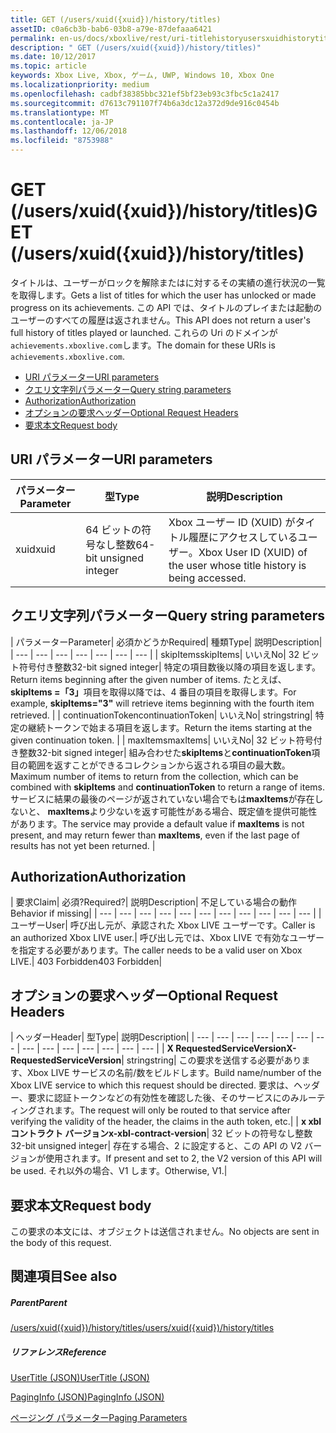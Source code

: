 ```yaml
---
title: GET (/users/xuid({xuid})/history/titles)
assetID: c0a6cb3b-bab6-03b8-a79e-87defaaa6421
permalink: en-us/docs/xboxlive/rest/uri-titlehistoryusersxuidhistorytitlesgetv2.html
description: " GET (/users/xuid({xuid})/history/titles)"
ms.date: 10/12/2017
ms.topic: article
keywords: Xbox Live, Xbox, ゲーム, UWP, Windows 10, Xbox One
ms.localizationpriority: medium
ms.openlocfilehash: cadbf38385bbc321ef5bf23eb93c3fbc5c1a2417
ms.sourcegitcommit: d7613c791107f74b6a3dc12a372d9de916c0454b
ms.translationtype: MT
ms.contentlocale: ja-JP
ms.lasthandoff: 12/06/2018
ms.locfileid: "8753988"
---
```

# <a name="get-usersxuidxuidhistorytitles"></a><span data-ttu-id="0c56b-104">GET (/users/xuid({xuid})/history/titles)</span><span class="sxs-lookup"><span data-stu-id="0c56b-104">GET (/users/xuid({xuid})/history/titles)</span></span>
<span data-ttu-id="0c56b-105">タイトルは、ユーザーがロックを解除またはに対するその実績の進行状況の一覧を取得します。</span><span class="sxs-lookup"><span data-stu-id="0c56b-105">Gets a list of titles for which the user has unlocked or made progress on its achievements.</span></span> <span data-ttu-id="0c56b-106">この API では、タイトルのプレイまたは起動のユーザーのすべての履歴は返されません。</span><span class="sxs-lookup"><span data-stu-id="0c56b-106">This API does not return a user's full history of titles played or launched.</span></span> <span data-ttu-id="0c56b-107">これらの Uri のドメインが`achievements.xboxlive.com`します。</span><span class="sxs-lookup"><span data-stu-id="0c56b-107">The domain for these URIs is `achievements.xboxlive.com`.</span></span>
 
  * [<span data-ttu-id="0c56b-108">URI パラメーター</span><span class="sxs-lookup"><span data-stu-id="0c56b-108">URI parameters</span></span>](#ID4EY)
  * [<span data-ttu-id="0c56b-109">クエリ文字列パラメーター</span><span class="sxs-lookup"><span data-stu-id="0c56b-109">Query string parameters</span></span>](#ID4EDB)
  * [<span data-ttu-id="0c56b-110">Authorization</span><span class="sxs-lookup"><span data-stu-id="0c56b-110">Authorization</span></span>](#ID4EFD)
  * [<span data-ttu-id="0c56b-111">オプションの要求ヘッダー</span><span class="sxs-lookup"><span data-stu-id="0c56b-111">Optional Request Headers</span></span>](#ID4EGE)
  * [<span data-ttu-id="0c56b-112">要求本文</span><span class="sxs-lookup"><span data-stu-id="0c56b-112">Request body</span></span>](#ID4ERF)
 
<a id="ID4EY"></a>

 
## <a name="uri-parameters"></a><span data-ttu-id="0c56b-113">URI パラメーター</span><span class="sxs-lookup"><span data-stu-id="0c56b-113">URI parameters</span></span>
 
| <span data-ttu-id="0c56b-114">パラメーター</span><span class="sxs-lookup"><span data-stu-id="0c56b-114">Parameter</span></span>| <span data-ttu-id="0c56b-115">型</span><span class="sxs-lookup"><span data-stu-id="0c56b-115">Type</span></span>| <span data-ttu-id="0c56b-116">説明</span><span class="sxs-lookup"><span data-stu-id="0c56b-116">Description</span></span>| 
| --- | --- | --- | 
| <span data-ttu-id="0c56b-117">xuid</span><span class="sxs-lookup"><span data-stu-id="0c56b-117">xuid</span></span>| <span data-ttu-id="0c56b-118">64 ビットの符号なし整数</span><span class="sxs-lookup"><span data-stu-id="0c56b-118">64-bit unsigned integer</span></span>| <span data-ttu-id="0c56b-119">Xbox ユーザー ID (XUID) がタイトル履歴にアクセスしているユーザー。</span><span class="sxs-lookup"><span data-stu-id="0c56b-119">Xbox User ID (XUID) of the user whose title history is being accessed.</span></span>| 
  
<a id="ID4EDB"></a>

 
## <a name="query-string-parameters"></a><span data-ttu-id="0c56b-120">クエリ文字列パラメーター</span><span class="sxs-lookup"><span data-stu-id="0c56b-120">Query string parameters</span></span>
 
| <span data-ttu-id="0c56b-121">パラメーター</span><span class="sxs-lookup"><span data-stu-id="0c56b-121">Parameter</span></span>| <span data-ttu-id="0c56b-122">必須かどうか</span><span class="sxs-lookup"><span data-stu-id="0c56b-122">Required</span></span>| <span data-ttu-id="0c56b-123">種類</span><span class="sxs-lookup"><span data-stu-id="0c56b-123">Type</span></span>| <span data-ttu-id="0c56b-124">説明</span><span class="sxs-lookup"><span data-stu-id="0c56b-124">Description</span></span>| 
| --- | --- | --- | --- | --- | --- | --- | 
| <span data-ttu-id="0c56b-125">skipItems</span><span class="sxs-lookup"><span data-stu-id="0c56b-125">skipItems</span></span>| <span data-ttu-id="0c56b-126">いいえ</span><span class="sxs-lookup"><span data-stu-id="0c56b-126">No</span></span>| <span data-ttu-id="0c56b-127">32 ビット符号付き整数</span><span class="sxs-lookup"><span data-stu-id="0c56b-127">32-bit signed integer</span></span>| <span data-ttu-id="0c56b-128">特定の項目数後以降の項目を返します。</span><span class="sxs-lookup"><span data-stu-id="0c56b-128">Return items beginning after the given number of items.</span></span> <span data-ttu-id="0c56b-129">たとえば、 <b>skipItems =「3」</b>項目を取得以降では、4 番目の項目を取得します。</span><span class="sxs-lookup"><span data-stu-id="0c56b-129">For example, <b>skipItems="3"</b> will retrieve items beginning with the fourth item retrieved.</span></span> | 
| <span data-ttu-id="0c56b-130">continuationToken</span><span class="sxs-lookup"><span data-stu-id="0c56b-130">continuationToken</span></span>| <span data-ttu-id="0c56b-131">いいえ</span><span class="sxs-lookup"><span data-stu-id="0c56b-131">No</span></span>| <span data-ttu-id="0c56b-132">string</span><span class="sxs-lookup"><span data-stu-id="0c56b-132">string</span></span>| <span data-ttu-id="0c56b-133">特定の継続トークンで始まる項目を返します。</span><span class="sxs-lookup"><span data-stu-id="0c56b-133">Return the items starting at the given continuation token.</span></span> | 
| <span data-ttu-id="0c56b-134">maxItems</span><span class="sxs-lookup"><span data-stu-id="0c56b-134">maxItems</span></span>| <span data-ttu-id="0c56b-135">いいえ</span><span class="sxs-lookup"><span data-stu-id="0c56b-135">No</span></span>| <span data-ttu-id="0c56b-136">32 ビット符号付き整数</span><span class="sxs-lookup"><span data-stu-id="0c56b-136">32-bit signed integer</span></span>| <span data-ttu-id="0c56b-137">組み合わせた<b>skipItems</b>と<b>continuationToken</b>項目の範囲を返すことができるコレクションから返される項目の最大数。</span><span class="sxs-lookup"><span data-stu-id="0c56b-137">Maximum number of items to return from the collection, which can be combined with <b>skipItems</b> and <b>continuationToken</b> to return a range of items.</span></span> <span data-ttu-id="0c56b-138">サービスに結果の最後のページが返されていない場合でもは<b>maxItems</b>が存在しないと、 <b>maxItems</b>より少ないを返す可能性がある場合、既定値を提供可能性があります。</span><span class="sxs-lookup"><span data-stu-id="0c56b-138">The service may provide a default value if <b>maxItems</b> is not present, and may return fewer than <b>maxItems</b>, even if the last page of results has not yet been returned.</span></span> | 
  
<a id="ID4EFD"></a>

 
## <a name="authorization"></a><span data-ttu-id="0c56b-139">Authorization</span><span class="sxs-lookup"><span data-stu-id="0c56b-139">Authorization</span></span>
 
| <span data-ttu-id="0c56b-140">要求</span><span class="sxs-lookup"><span data-stu-id="0c56b-140">Claim</span></span>| <span data-ttu-id="0c56b-141">必須?</span><span class="sxs-lookup"><span data-stu-id="0c56b-141">Required?</span></span>| <span data-ttu-id="0c56b-142">説明</span><span class="sxs-lookup"><span data-stu-id="0c56b-142">Description</span></span>| <span data-ttu-id="0c56b-143">不足している場合の動作</span><span class="sxs-lookup"><span data-stu-id="0c56b-143">Behavior if missing</span></span>| 
| --- | --- | --- | --- | --- | --- | --- | --- | --- | --- | --- | 
| <span data-ttu-id="0c56b-144">ユーザー</span><span class="sxs-lookup"><span data-stu-id="0c56b-144">User</span></span>| <span data-ttu-id="0c56b-145">呼び出し元が、承認された Xbox LIVE ユーザーです。</span><span class="sxs-lookup"><span data-stu-id="0c56b-145">Caller is an authorized Xbox LIVE user.</span></span>| <span data-ttu-id="0c56b-146">呼び出し元では、Xbox LIVE で有効なユーザーを指定する必要があります。</span><span class="sxs-lookup"><span data-stu-id="0c56b-146">The caller needs to be a valid user on Xbox LIVE.</span></span>| <span data-ttu-id="0c56b-147">403 Forbidden</span><span class="sxs-lookup"><span data-stu-id="0c56b-147">403 Forbidden</span></span>| 
  
<a id="ID4EGE"></a>

 
## <a name="optional-request-headers"></a><span data-ttu-id="0c56b-148">オプションの要求ヘッダー</span><span class="sxs-lookup"><span data-stu-id="0c56b-148">Optional Request Headers</span></span>
 
| <span data-ttu-id="0c56b-149">ヘッダー</span><span class="sxs-lookup"><span data-stu-id="0c56b-149">Header</span></span>| <span data-ttu-id="0c56b-150">型</span><span class="sxs-lookup"><span data-stu-id="0c56b-150">Type</span></span>| <span data-ttu-id="0c56b-151">説明</span><span class="sxs-lookup"><span data-stu-id="0c56b-151">Description</span></span>| 
| --- | --- | --- | --- | --- | --- | --- | --- | --- | --- | --- | --- | --- | --- | 
| <b><span data-ttu-id="0c56b-152">X RequestedServiceVersion</span><span class="sxs-lookup"><span data-stu-id="0c56b-152">X-RequestedServiceVersion</span></span></b>| <span data-ttu-id="0c56b-153">string</span><span class="sxs-lookup"><span data-stu-id="0c56b-153">string</span></span>| <span data-ttu-id="0c56b-154">この要求を送信する必要があります、Xbox LIVE サービスの名前/数をビルドします。</span><span class="sxs-lookup"><span data-stu-id="0c56b-154">Build name/number of the Xbox LIVE service to which this request should be directed.</span></span> <span data-ttu-id="0c56b-155">要求は、ヘッダー、要求に認証トークンなどの有効性を確認した後、そのサービスにのみルーティングされます。</span><span class="sxs-lookup"><span data-stu-id="0c56b-155">The request will only be routed to that service after verifying the validity of the header, the claims in the auth token, etc.</span></span>| 
| <b><span data-ttu-id="0c56b-156">x xbl コントラクト バージョン</span><span class="sxs-lookup"><span data-stu-id="0c56b-156">x-xbl-contract-version</span></span></b>| <span data-ttu-id="0c56b-157">32 ビットの符号なし整数</span><span class="sxs-lookup"><span data-stu-id="0c56b-157">32-bit unsigned integer</span></span>| <span data-ttu-id="0c56b-158">存在する場合、2 に設定すると、この API の V2 バージョンが使用されます。</span><span class="sxs-lookup"><span data-stu-id="0c56b-158">If present and set to 2, the V2 version of this API will be used.</span></span> <span data-ttu-id="0c56b-159">それ以外の場合、V1 します。</span><span class="sxs-lookup"><span data-stu-id="0c56b-159">Otherwise, V1.</span></span>| 
  
<a id="ID4ERF"></a>

 
## <a name="request-body"></a><span data-ttu-id="0c56b-160">要求本文</span><span class="sxs-lookup"><span data-stu-id="0c56b-160">Request body</span></span>
 
<span data-ttu-id="0c56b-161">この要求の本文には、オブジェクトは送信されません。</span><span class="sxs-lookup"><span data-stu-id="0c56b-161">No objects are sent in the body of this request.</span></span>
  
<a id="ID4EDG"></a>

 
## <a name="see-also"></a><span data-ttu-id="0c56b-162">関連項目</span><span class="sxs-lookup"><span data-stu-id="0c56b-162">See also</span></span>
 
<a id="ID4EFG"></a>

 
##### <a name="parent"></a><span data-ttu-id="0c56b-163">Parent</span><span class="sxs-lookup"><span data-stu-id="0c56b-163">Parent</span></span> 

[<span data-ttu-id="0c56b-164">/users/xuid({xuid})/history/titles</span><span class="sxs-lookup"><span data-stu-id="0c56b-164">/users/xuid({xuid})/history/titles</span></span>](uri-titlehistoryusersxuidhistorytitlesv2.md)

  
<a id="ID4EPG"></a>

 
##### <a name="reference"></a><span data-ttu-id="0c56b-165">リファレンス</span><span class="sxs-lookup"><span data-stu-id="0c56b-165">Reference</span></span> 

[<span data-ttu-id="0c56b-166">UserTitle (JSON)</span><span class="sxs-lookup"><span data-stu-id="0c56b-166">UserTitle (JSON)</span></span>](../../json/json-usertitlev2.md)

 [<span data-ttu-id="0c56b-167">PagingInfo (JSON)</span><span class="sxs-lookup"><span data-stu-id="0c56b-167">PagingInfo (JSON)</span></span>](../../json/json-paginginfo.md)

 [<span data-ttu-id="0c56b-168">ページング パラメーター</span><span class="sxs-lookup"><span data-stu-id="0c56b-168">Paging Parameters</span></span>](../../additional/pagingparameters.md)

   